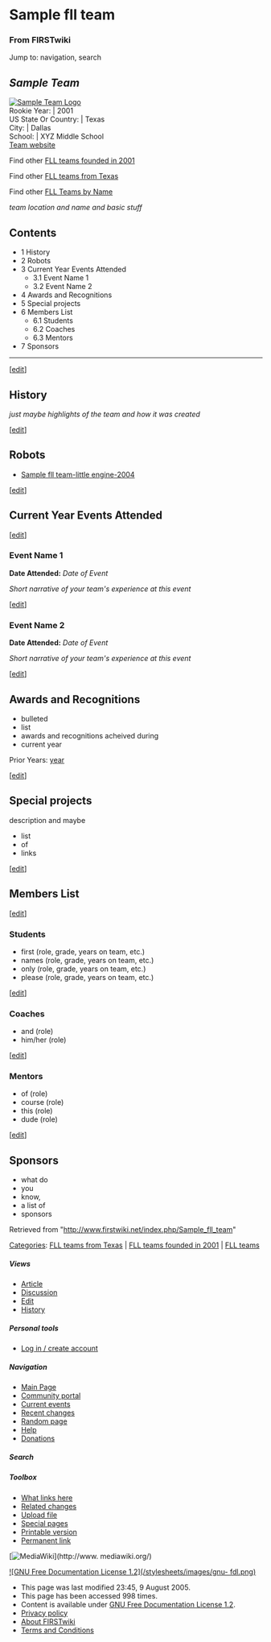 # Sample fll team

### From FIRSTwiki

Jump to: navigation, search

_Sample Team_  
---  
[![Sample Team
Logo](/media/5/53/SampleFllTeam.JPG)](/index.php/Image:SampleFllTeam.JPG
"Sample Team Logo" )  
Rookie Year: | 2001  
US State Or Country: | Texas  
City: | Dallas  
School: | XYZ Middle School  
[Team website](http://www.teamwebsite.com "http://www.teamwebsite.com" )  
  
Find other [FLL teams founded in
2001](/index.php/Category:FLL_teams_founded_in_2001 "Category:FLL teams
founded in 2001" )

Find other [FLL teams from Texas](/index.php/Category:FLL_teams_from_Texas
"Category:FLL teams from Texas" )

Find other [FLL Teams by Name](/index.php/Category:FLL_teams "Category:FLL
teams" )

  

_team location and name and basic stuff_

## Contents

  * 1 History
  * 2 Robots
  * 3 Current Year Events Attended
    * 3.1 Event Name 1
    * 3.2 Event Name 2
  * 4 Awards and Recognitions
  * 5 Special projects
  * 6 Members List
    * 6.1 Students
    * 6.2 Coaches
    * 6.3 Mentors
  * 7 Sponsors  
---  
  
[[edit](/index.php?title=Sample_fll_team&action=edit&section=1 "Edit section:
History" )]

## History

_just maybe highlights of the team and how it was created_

[[edit](/index.php?title=Sample_fll_team&action=edit&section=2 "Edit section:
Robots" )]

## Robots

  * [Sample fll team-little engine-2004](/index.php/Sample_fll_team-little_engine-2004 "Sample fll team-little engine-2004" )

[[edit](/index.php?title=Sample_fll_team&action=edit&section=3 "Edit section:
Current Year Events Attended" )]

## Current Year Events Attended

[[edit](/index.php?title=Sample_fll_team&action=edit&section=4 "Edit section:
Event Name 1" )]

### Event Name 1

**Date Attended:** _Date of Event_

_Short narrative of your team's experience at this event_

[[edit](/index.php?title=Sample_fll_team&action=edit&section=5 "Edit section:
Event Name 2" )]

### Event Name 2

**Date Attended:** _Date of Event_

_Short narrative of your team's experience at this event_

  

[[edit](/index.php?title=Sample_fll_team&action=edit&section=6 "Edit section:
Awards and Recognitions" )]

## Awards and Recognitions

  * bulleted 
  * list 
  * awards and recognitions acheived during 
  * current year 

Prior Years: [year](/index.php/FIRSTwiki:FLL_yearly_team_page_format
"FIRSTwiki:FLL yearly team page format" )

[[edit](/index.php?title=Sample_fll_team&action=edit&section=7 "Edit section:
Special projects" )]

## Special projects

description and maybe

  * list 
  * of 
  * links 

[[edit](/index.php?title=Sample_fll_team&action=edit&section=8 "Edit section:
Members List" )]

## Members List

[[edit](/index.php?title=Sample_fll_team&action=edit&section=9 "Edit section:
Students" )]

### Students

  * first (role, grade, years on team, etc.) 
  * names (role, grade, years on team, etc.) 
  * only (role, grade, years on team, etc.) 
  * please (role, grade, years on team, etc.) 

[[edit](/index.php?title=Sample_fll_team&action=edit&section=10 "Edit section:
Coaches" )]

### Coaches

  * and (role) 
  * him/her (role) 

[[edit](/index.php?title=Sample_fll_team&action=edit&section=11 "Edit section:
Mentors" )]

### Mentors

  * of (role) 
  * course (role) 
  * this (role) 
  * dude (role) 

[[edit](/index.php?title=Sample_fll_team&action=edit&section=12 "Edit section:
Sponsors" )]

## Sponsors

  * what do 
  * you 
  * know, 
  * a list of 
  * sponsors 

Retrieved from "<http://www.firstwiki.net/index.php/Sample_fll_team>"

[Categories](/index.php?title=Special:Categories&article=Sample_fll_team
"Special:Categories" ): [FLL teams from
Texas](/index.php/Category:FLL_teams_from_Texas "Category:FLL teams from
Texas" ) | [FLL teams founded in
2001](/index.php/Category:FLL_teams_founded_in_2001 "Category:FLL teams
founded in 2001" ) | [FLL teams](/index.php/Category:FLL_teams "Category:FLL
teams" )

##### Views

  * [Article](/index.php/Sample_fll_team)
  * [Discussion](/index.php?title=Talk:Sample_fll_team&action=edit)
  * [Edit](/index.php?title=Sample_fll_team&action=edit)
  * [History](/index.php?title=Sample_fll_team&action=history)

##### Personal tools

  * [Log in / create account](/index.php?title=Special:Userlogin&returnto=Sample_fll_team)

[](/index.php/Main_Page "Main Page" )

##### Navigation

  * [Main Page](/index.php/Main_Page)
  * [Community portal](/index.php/FIRSTwiki:Community_portal)
  * [Current events](/index.php/Current_events)
  * [Recent changes](/index.php/Special:Recentchanges)
  * [Random page](/index.php/Special:Random)
  * [Help](/index.php/Help:Contents)
  * [Donations](/index.php/FIRSTwiki:Site_support)

##### Search



##### Toolbox

  * [What links here](/index.php/Special:Whatlinkshere/Sample_fll_team)
  * [Related changes](/index.php/Special:Recentchangeslinked/Sample_fll_team)
  * [Upload file](/index.php/Special:Upload)
  * [Special pages](/index.php/Special:Specialpages)
  * [Printable version](/index.php?title=Sample_fll_team&printable=yes)
  * [Permanent link](/index.php?title=Sample_fll_team&oldid=40569)

[![MediaWiki](/skins/common/images/poweredby_mediawiki_88x31.png)](http://www.
mediawiki.org/)

[![GNU Free Documentation License 1.2](/stylesheets/images/gnu-
fdl.png)](http://www.gnu.org/copyleft/fdl.html)

  * This page was last modified 23:45, 9 August 2005.
  * This page has been accessed 998 times.
  * Content is available under [GNU Free Documentation License 1.2](http://www.gnu.org/copyleft/fdl.html "http://www.gnu.org/copyleft/fdl.html" ).
  * [Privacy policy](/index.php/FIRSTwiki:Privacy_policy "FIRSTwiki:Privacy policy" )
  * [About FIRSTwiki](/index.php/FIRSTwiki:About "FIRSTwiki:About" )
  * [Terms and Conditions](/index.php/FIRSTwiki:Terms_and_conditions "FIRSTwiki:Terms and conditions" )

